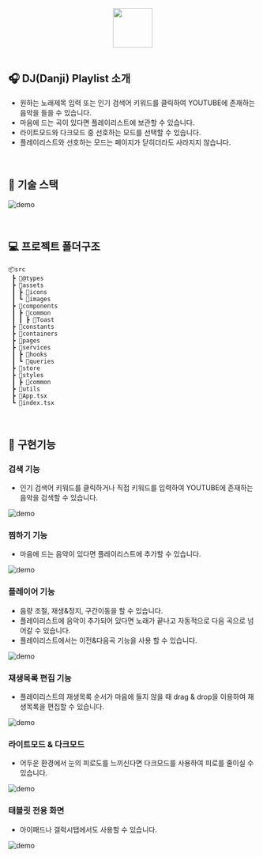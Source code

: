 <div align="center" >
  <img width="80px;" src="https://user-images.githubusercontent.com/53927959/156761961-e410b204-1795-4577-8038-f45524e8bde2.png"/>
</div>
<br>

## 🎧 DJ(Danji) Playlist 소개

- 원하는 노래제목 입력 또는 인기 검색어 키워드를 클릭하여 YOUTUBE에 존재하는 음악을 들을 수 있습니다.
- 마음에 드는 곡이 있다면 플레이리스트에 보관할 수 있습니다.
- 라이트모드와 다크모드 중 선호하는 모드를 선택할 수 있습니다.
- 플레이리스트와 선호하는 모드는 페이지가 닫히더라도 사라지지 않습니다.

<br>

## 🔨 기술 스택

![demo](https://user-images.githubusercontent.com/53927959/156761659-36bcbbd4-8f95-4196-8aea-994e8891f9b7.png)

<br>

## 💻 프로젝트 폴더구조

```
📦src
 ┣ 📂@types
 ┣ 📂assets
 ┃ ┣ 📂icons
 ┃ ┗ 📂images
 ┣ 📂components
 ┃ ┣ 📂common
 ┃ ┃ ┣ 📂Toast
 ┣ 📂constants
 ┣ 📂containers
 ┣ 📂pages
 ┣ 📂services
 ┃ ┣ 📂hooks
 ┃ ┗ 📂queries
 ┣ 📂store
 ┣ 📂styles
 ┃ ┣ 📂common
 ┣ 📂utils
 ┣ 📜App.tsx
 ┗ 📜index.tsx
```

<br>

## 📢 구현기능

### 검색 기능

- 인기 검색어 키워드를 클릭하거나 직접 키워드를 입력하여 YOUTUBE에 존재하는 음악을 검색할 수 있습니다.
  <br/>

![demo](https://user-images.githubusercontent.com/53927959/155874043-6182a74b-e9ad-46ec-bb7d-0e46e02540dd.gif)

### 찜하기 기능

- 마음에 드는 음악이 있다면 플레이리스트에 추가할 수 있습니다.
  <br/>

![demo](https://user-images.githubusercontent.com/53927959/155874069-bbf1029c-afa1-470c-a8d3-975623b8cd0a.gif)

### 플레이어 기능

- 음량 조절, 재생&정지, 구간이동을 할 수 있습니다.
- 플레이리스트에 음악이 추가되어 있다면 노래가 끝나고 자동적으로 다음 곡으로 넘어갈 수 있습니다.
- 플레이리스트에서는 이전&다음곡 기능을 사용 할 수 있습니다.
  <br/>

![demo](https://user-images.githubusercontent.com/53927959/155874083-c6adce80-f223-4b9e-a4e8-3544a4b65155.gif)

### 재생목록 편집 기능

- 플레이리스트의 재생목록 순서가 마음에 들지 않을 때 drag & drop을 이용하여 재생목록을 편집할 수 있습니다.
  <br/>

![demo](https://user-images.githubusercontent.com/53927959/156770780-7da7e2ae-4ad2-418d-81a6-88f7eba5034c.gif)

### 라이트모드 & 다크모드

- 어두운 환경에서 눈의 피로도를 느끼신다면 다크모드를 사용하여 피로를 줄이실 수 있습니다.
  <br/>

![demo](https://user-images.githubusercontent.com/53927959/156765865-aade0468-2e27-4891-8789-58bab4daa487.gif)

### 태블릿 전용 화면

- 아이패드나 갤럭시탭에서도 사용할 수 있습니다.
  <br/>

![demo](https://user-images.githubusercontent.com/53927959/156762854-be5648cf-21be-4d5c-9c2d-bb581c943fd5.png)